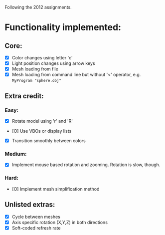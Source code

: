 Following the 2012 assignments. 

# Functionality implemented:
## Core:
- [X] Color changes using letter 'c'
- [X] Light position changes using arrow keys
- [X] Mesh loading from file
- [X] Mesh loading from command line but without '<' operator, e.g. `MyProgram "sphere.obj"`

## Extra credit:
### Easy:
- [X] Rotate model using 'r' and 'R'
- [O] Use VBOs or display lists
- [X] Transition smoothly between colors

### Medium:
- [X] Implement mouse based rotation and zooming. Rotation is slow, though.

### Hard:
- [O] Implement mesh simplification method

## Unlisted extras:
- [X] Cycle between meshes
- [X] Axis specific rotation (X,Y,Z) in both directions
- [X] Soft-coded refresh rate
